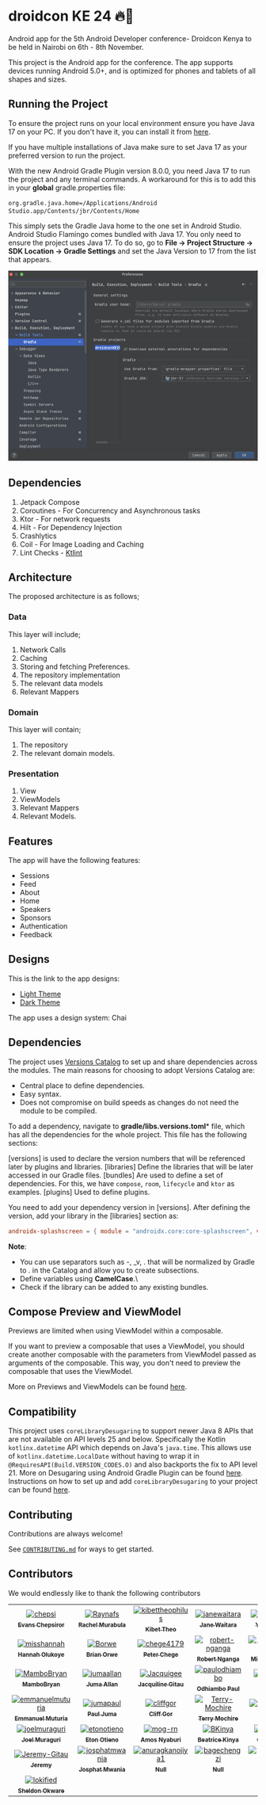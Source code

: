 # droidcon KE 24 🔥🔨

Android app for the 5th Android Developer conference- Droidcon Kenya to be held in Nairobi on 6th - 8th
November.

This project is the Android app for the conference. The app supports devices running Android 5.0+,
and is optimized for phones and tablets of all shapes and sizes.

## Running the Project

To ensure the project runs on your local environment ensure you have Java 17 on your PC. If you don't have it, you can install it from [here](https://www.oracle.com/java/technologies/javase/jdk17-archive-downloads.html).

If you have multiple installations of Java make sure to set Java 17 as your preferred version to run
the project.

With the new Android Gradle Plugin version 8.0.0, you need Java 17 to run the project and any
terminal commands. A workaround for this is to add this in your **global** gradle.properties file:

```properties
org.gradle.java.home=/Applications/Android Studio.app/Contents/jbr/Contents/Home
```

This simply sets the Gradle Java home to the one set in Android Studio. Android Studio
Flamingo comes bundled with Java 17. You only need to ensure the project uses Java 17. To do so,
go to **File -> Project Structure -> SDK Location -> Gradle Settings** and set the Java Version to
17 from the list that appears.

![image](java_version.png)

## Dependencies

1. Jetpack Compose
2. Coroutines - For Concurrency and Asynchronous tasks
3. Ktor - For network requests
4. Hilt - For Dependency Injection
5. Crashlytics
6. Coil - For Image Loading and Caching
7. Lint Checks - [Ktlint](https://ktlint.github.io/)

## Architecture

The proposed architecture is as follows;

### Data

This layer will include;

1. Network Calls
2. Caching
3. Storing and fetching Preferences.
4. The repository implementation
5. The relevant data models
6. Relevant Mappers

### Domain

This layer will contain;

1. The repository
2. The relevant domain models.

### Presentation

1. View
2. ViewModels
3. Relevant Mappers
4. Relevant Models.

## Features

The app will have the following features:

- Sessions
- Feed
- About
- Home
- Speakers
- Sponsors
- Authentication
- Feedback

## Designs

This is the link to the app designs:  
- [Light Theme](https://xd.adobe.com/view/dd5d0245-b92b-4678-9d4a-48b3a6f48191-880e/)
- [Dark Theme](https://xd.adobe.com/view/5ec235b6-c3c6-49a9-b783-1f1303deb1a8-0b91/)

The app uses a design system: Chai

## Dependencies

The project
uses [Versions Catalog](https://docs.gradle.org/current/userguide/platforms.html#sub:version-catalog)
to set up and share dependencies across the modules. The main reasons for choosing to adopt Versions
Catalog are:

- Central place to define dependencies.
- Easy syntax.
- Does not compromise on build speeds as changes do not need the module to be compiled.

To add a dependency, navigate to **gradle/libs.versions.toml*** file, which has all the dependencies
for the whole project. This file has the following sections:

[versions] is used to declare the version numbers that will be referenced later by plugins and
libraries.
[libraries] Define the libraries that will be later accessed in our Gradle files.
[bundles] Are used to define a set of dependencies. For this, we have `compose`, `room`, `lifecycle`
and `ktor` as examples.
[plugins] Used to define plugins.

You need to add your dependency version in [versions]. After defining the version, add your library in
the [libraries] section as:

```toml
androidx-splashscreen = { module = "androidx.core:core-splashscreen", version.ref = "splash" }
```

**Note**:

- You can use separators such as -, _v, . that will be normalized by Gradle to . in the Catalog and
  allow you to create subsections.
- Define variables using **CamelCase**.\
- Check if the library can be added to any existing bundles.

## Compose Preview and ViewModel

Previews are limited when using ViewModel within a composable.

If you want to preview a composable that uses a ViewModel, you should create another composable with
the parameters from ViewModel passed as arguments of the composable. This way, you don't need to
preview the composable that uses the ViewModel.

More on Previews and ViewModels can be
found [here](https://developer.android.com/jetpack/compose/tooling/previews#preview-viewmodel).

## Compatibility

This project uses `coreLibraryDesugaring` to support newer Java 8 APIs that are not available on API
levels 25 and below. Specifically the Kotlin `kotlinx.datetime` API which depends on
Java's `java.time`.
This allows use of `kotlinx.datetime.LocalDate` without having to wrap it
in `@RequiresAPI(Build.VERSION_CODES.O)` and also backports the fix to API level 21.
More on Desugaring using Android Gradle Plugin can be
found [here](https://developer.android.com/studio/write/java8-support).
Instructions on how to set up and add `coreLibraryDesugaring` to your project can be
found [here](https://developer.android.com/studio/write/java8-support#library-desugaring).

## Contributing

Contributions are always welcome!

See [`CONTRIBUTING.md`](CONTRIBUTING.md) for ways to get started.

## Contributors

We would endlessly like to thank the following contributors

<!-- readme: contributors -start -->
<table>
<tr>
    <td align="center">
        <a href="https://github.com/chepsi">
            <img src="https://avatars.githubusercontent.com/u/61404564?v=4" width="100;" alt="chepsi"/>
            <br />
            <sub><b>Evans Chepsiror</b></sub>
        </a>
    </td>
    <td align="center">
        <a href="https://github.com/Raynafs">
            <img src="https://avatars.githubusercontent.com/u/110402503?v=4" width="100;" alt="Raynafs"/>
            <br />
            <sub><b>Rachel Murabula</b></sub>
        </a>
    </td>
    <td align="center">
        <a href="https://github.com/kibettheophilus">
            <img src="https://avatars.githubusercontent.com/u/61080898?v=4" width="100;" alt="kibettheophilus"/>
            <br />
            <sub><b>Kibet Theo</b></sub>
        </a>
    </td>
    <td align="center">
        <a href="https://github.com/janewaitara">
            <img src="https://avatars.githubusercontent.com/u/32500878?v=4" width="100;" alt="janewaitara"/>
            <br />
            <sub><b>Jane Waitara</b></sub>
        </a>
    </td>
    <td align="center">
        <a href="https://github.com/yveskalume">
            <img src="https://avatars.githubusercontent.com/u/55670723?v=4" width="100;" alt="yveskalume"/>
            <br />
            <sub><b>Yves Kalume</b></sub>
        </a>
    </td>
    <td align="center">
        <a href="https://github.com/wangerekaharun">
            <img src="https://avatars.githubusercontent.com/u/15122455?v=4" width="100;" alt="wangerekaharun"/>
            <br />
            <sub><b>Harun Wangereka</b></sub>
        </a>
    </td></tr>
<tr>
    <td align="center">
        <a href="https://github.com/misshannah">
            <img src="https://avatars.githubusercontent.com/u/5990196?v=4" width="100;" alt="misshannah"/>
            <br />
            <sub><b>Hannah Olukoye</b></sub>
        </a>
    </td>
    <td align="center">
        <a href="https://github.com/Borwe">
            <img src="https://avatars.githubusercontent.com/u/3319843?v=4" width="100;" alt="Borwe"/>
            <br />
            <sub><b>Brian Orwe</b></sub>
        </a>
    </td>
    <td align="center">
        <a href="https://github.com/chege4179">
            <img src="https://avatars.githubusercontent.com/u/62762943?v=4" width="100;" alt="chege4179"/>
            <br />
            <sub><b>Peter Chege</b></sub>
        </a>
    </td>
    <td align="center">
        <a href="https://github.com/robert-nganga">
            <img src="https://avatars.githubusercontent.com/u/52964743?v=4" width="100;" alt="robert-nganga"/>
            <br />
            <sub><b>Robert Nganga</b></sub>
        </a>
    </td>
    <td align="center">
        <a href="https://github.com/michaelbukachi">
            <img src="https://avatars.githubusercontent.com/u/10145850?v=4" width="100;" alt="michaelbukachi"/>
            <br />
            <sub><b>Michael Bukachi</b></sub>
        </a>
    </td>
    <td align="center">
        <a href="https://github.com/KennethMathari">
            <img src="https://avatars.githubusercontent.com/u/27956755?v=4" width="100;" alt="KennethMathari"/>
            <br />
            <sub><b>Kenneth Mathari</b></sub>
        </a>
    </td></tr>
<tr>
    <td align="center">
        <a href="https://github.com/MamboBryan">
            <img src="https://avatars.githubusercontent.com/u/40160345?v=4" width="100;" alt="MamboBryan"/>
            <br />
            <sub><b>MamboBryan</b></sub>
        </a>
    </td>
    <td align="center">
        <a href="https://github.com/jumaallan">
            <img src="https://avatars.githubusercontent.com/u/25085146?v=4" width="100;" alt="jumaallan"/>
            <br />
            <sub><b>Juma Allan</b></sub>
        </a>
    </td>
    <td align="center">
        <a href="https://github.com/Jacquigee">
            <img src="https://avatars.githubusercontent.com/u/25638707?v=4" width="100;" alt="Jacquigee"/>
            <br />
            <sub><b>Jacquiline Gitau</b></sub>
        </a>
    </td>
    <td align="center">
        <a href="https://github.com/paulodhiambo">
            <img src="https://avatars.githubusercontent.com/u/44492906?v=4" width="100;" alt="paulodhiambo"/>
            <br />
            <sub><b>Odhiambo Paul</b></sub>
        </a>
    </td>
    <td align="center">
        <a href="https://github.com/kanake10">
            <img src="https://avatars.githubusercontent.com/u/77957614?v=4" width="100;" alt="kanake10"/>
            <br />
            <sub><b>N3</b></sub>
        </a>
    </td>
    <td align="center">
        <a href="https://github.com/ndiritumichael">
            <img src="https://avatars.githubusercontent.com/u/17760799?v=4" width="100;" alt="ndiritumichael"/>
            <br />
            <sub><b>Michael Ndiritu</b></sub>
        </a>
    </td></tr>
<tr>
    <td align="center">
        <a href="https://github.com/emmanuelmuturia">
            <img src="https://avatars.githubusercontent.com/u/55001497?v=4" width="100;" alt="emmanuelmuturia"/>
            <br />
            <sub><b>Emmanuel Muturia</b></sub>
        </a>
    </td>
    <td align="center">
        <a href="https://github.com/jumapaul">
            <img src="https://avatars.githubusercontent.com/u/68422810?v=4" width="100;" alt="jumapaul"/>
            <br />
            <sub><b>Paul Juma</b></sub>
        </a>
    </td>
    <td align="center">
        <a href="https://github.com/cliffgor">
            <img src="https://avatars.githubusercontent.com/u/17774205?v=4" width="100;" alt="cliffgor"/>
            <br />
            <sub><b>Cliff Gor</b></sub>
        </a>
    </td>
    <td align="center">
        <a href="https://github.com/Terry-Mochire">
            <img src="https://avatars.githubusercontent.com/u/82908547?v=4" width="100;" alt="Terry-Mochire"/>
            <br />
            <sub><b>Terry Mochire</b></sub>
        </a>
    </td>
    <td align="center">
        <a href="https://github.com/whoisnjoguu">
            <img src="https://avatars.githubusercontent.com/u/60213982?v=4" width="100;" alt="whoisnjoguu"/>
            <br />
            <sub><b>Titan</b></sub>
        </a>
    </td>
    <td align="center">
        <a href="https://github.com/mertoenjosh">
            <img src="https://avatars.githubusercontent.com/u/60392385?v=4" width="100;" alt="mertoenjosh"/>
            <br />
            <sub><b>Martin Thuo</b></sub>
        </a>
    </td></tr>
<tr>
    <td align="center">
        <a href="https://github.com/joelmuraguri">
            <img src="https://avatars.githubusercontent.com/u/97348446?v=4" width="100;" alt="joelmuraguri"/>
            <br />
            <sub><b>Joel  Muraguri</b></sub>
        </a>
    </td>
    <td align="center">
        <a href="https://github.com/etonotieno">
            <img src="https://avatars.githubusercontent.com/u/25648109?v=4" width="100;" alt="etonotieno"/>
            <br />
            <sub><b>Eton Otieno</b></sub>
        </a>
    </td>
    <td align="center">
        <a href="https://github.com/mog-rn">
            <img src="https://avatars.githubusercontent.com/u/61131314?v=4" width="100;" alt="mog-rn"/>
            <br />
            <sub><b>Amos Nyaburi</b></sub>
        </a>
    </td>
    <td align="center">
        <a href="https://github.com/BKinya">
            <img src="https://avatars.githubusercontent.com/u/30239692?v=4" width="100;" alt="BKinya"/>
            <br />
            <sub><b>Beatrice Kinya</b></sub>
        </a>
    </td>
    <td align="center">
        <a href="https://github.com/princemill">
            <img src="https://avatars.githubusercontent.com/u/128790519?v=4" width="100;" alt="princemill"/>
            <br />
            <sub><b>Chris Matee</b></sub>
        </a>
    </td>
    <td align="center">
        <a href="https://github.com/Dbriane208">
            <img src="https://avatars.githubusercontent.com/u/99172711?v=4" width="100;" alt="Dbriane208"/>
            <br />
            <sub><b>Null</b></sub>
        </a>
    </td></tr>
<tr>
    <td align="center">
        <a href="https://github.com/Jeremy-Gitau">
            <img src="https://avatars.githubusercontent.com/u/56400436?v=4" width="100;" alt="Jeremy-Gitau"/>
            <br />
            <sub><b>Jeremy</b></sub>
        </a>
    </td>
    <td align="center">
        <a href="https://github.com/josphatmwania">
            <img src="https://avatars.githubusercontent.com/u/82445335?v=4" width="100;" alt="josphatmwania"/>
            <br />
            <sub><b>Josphat Mwania</b></sub>
        </a>
    </td>
    <td align="center">
        <a href="https://github.com/anuragkanojiya1">
            <img src="https://avatars.githubusercontent.com/u/144598258?v=4" width="100;" alt="anuragkanojiya1"/>
            <br />
            <sub><b>Null</b></sub>
        </a>
    </td>
    <td align="center">
        <a href="https://github.com/bagechengzi">
            <img src="https://avatars.githubusercontent.com/u/89894288?v=4" width="100;" alt="bagechengzi"/>
            <br />
            <sub><b>Null</b></sub>
        </a>
    </td>
    <td align="center">
        <a href="https://github.com/donald-okara">
            <img src="https://avatars.githubusercontent.com/u/47844892?v=4" width="100;" alt="donald-okara"/>
            <br />
            <sub><b>Don Okara</b></sub>
        </a>
    </td>
    <td align="center">
        <a href="https://github.com/joenjogu">
            <img src="https://avatars.githubusercontent.com/u/20142549?v=4" width="100;" alt="joenjogu"/>
            <br />
            <sub><b>Joenjogu</b></sub>
        </a>
    </td></tr>
<tr>
    <td align="center">
        <a href="https://github.com/lokified">
            <img src="https://avatars.githubusercontent.com/u/87479198?v=4" width="100;" alt="lokified"/>
            <br />
            <sub><b>Sheldon Okware</b></sub>
        </a>
    </td></tr>
</table>
<!-- readme: contributors -end -->